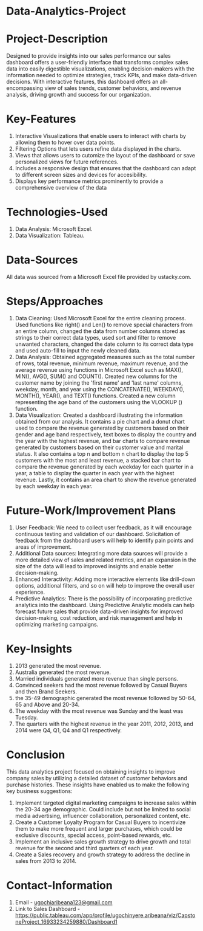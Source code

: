 # Data-Analytics-Project

# Project-Description
Designed to provide insights into our sales performance our sales dashboard offers a user-friendly interface that transforms complex sales data into easily digestible visualizations, enabling decision-makers with the information needed to optimize strategies, track KPIs, and make data-driven decisions. With interactive features, this dashboard offers an all-encompassing view of sales trends, customer behaviors, and revenue analysis, driving growth and success for our organization.

# Key-Features
1. Interactive Visualizations that enable users to interact with charts by allowing them to hover over data points.
2. Filtering Options that lets users refine data displayed in the charts.
3. Views that allows users to cutomize the layout of the dashboard or save personalized views for future references.
4. Includes a responsive design that ensures that the dashboard can adapt to different screen sizes and devices for accesibility.
5. Displays key performance metrics prominently to provide a comprehensive overview of the data

# Technologies-Used
1. Data Analysis: Microsoft Excel.
2. Data Visualization: Tableau.

# Data-Sources
 All data was sourced from a Microsoft Excel file provided by ustacky.com.

# Steps/Approaches
1. Data Cleaning: Used Microsoft Excel for the entire cleaning process. Used functions like right() and Len() to remove special characters from an entire column, changed the data from number columns stored as strings to their correct data types, used sort and filter to remove unwanted characters, changed the date column to its correct data type and used auto-fill to input the newly cleaned data.
2. Data Analysis: Obtained aggregated measures such as the total number of rows, total revenue, minimum revenue, maximum revenue, and the average revenue using functions in Microsoft Excel such as MAX(), MIN(), AVG(), SUM() and COUNT(). Created new columns for the customer name by joining the 'first name' and 'last name' columns, weekday, month, and year using the CONCATENATE(), WEEKDAY(), MONTH(), YEAR(), and TEXT() functions. Created a new column representing the age band of the customers using the VLOOKUP () function.
3. Data Visualization: Created a dashboard illustrating the information obtained from our analysis. It contains a pie chart and a donut chart used to compare the revenue generated by customers based on their gender and age band respectively, text boxes to display the country and the year with the highest revenue, and bar charts to compare revenue generated by customers based on their customer value and marital status. It also contains a top n and bottom n chart to display the top 5 customers with the most and least revenue, a stacked bar chart to compare the revenue generated by each weekday for each quarter in a year, a table to display the quarter in each year with the highest revenue. Lastly, it contains an area chart to show the revenue generated by each weekday in each year.

# Future-Work/Improvement Plans
 1. User Feedback: We need to collect user feedback, as it will encourage continuous testing and validation of our dashboard. Solicitation of feedback from the dashboard users will help to identify pain points and areas of improvement.
 2. Additional Data sources: Integrating more data sources will provide a more detailed view of sales and related metrics, and an expansion in the size of the data will lead to improved insights and enable better decision-making.
 3. Enhanced Interactivity: Adding more interactive elements like drill-down options, additional filters, and so on will help to improve the overall user experience.
 4. Predictive Analytics: There is the possibility of incorporating predictive analytics into the dashboard. Using Predictive Analytic models can help forecast future sales that provide data-driven insights for improved decision-making, cost reduction, and risk management and help in optimizing marketing campaigns.

# Key-Insights
1. 2013 generated the most revenue.
2. Australia generated the most revenue.
3. Married individuals generated more revenue than single persons.
4. Convinced seekers had the most revenue followed by Casual Buyers and then Brand Seekers.
5. the 35-49 demographic generated the most revenue followed by 50-64, 65 and Above and 20-34.
6. The weekday with the most revenue was Sunday and the least was Tuesday.
7. The quarters with the highest revenue in the year 2011, 2012, 2013, and 2014 were Q4, Q1, Q4 and Q1 respectively.


# Conclusion
This data analytics project focused on obtaining insights to improve company sales by utilizing a detailed dataset of customer behaviors and purchase histories. These insights have enabled us to make the following key business suggestions:
  1.	Implement targeted digital marketing campaigns to increase sales within the 20-34 age demographic. Could include but not be limited to social media advertising, influencer collaboration, personalized content, etc.
  2.	Create a Customer Loyalty Program for Casual Buyers to incentivize them to make more frequent and larger purchases, which could be exclusive discounts, special access, point-based rewards, etc.
  3.	Implement an inclusive sales growth strategy to drive growth and total revenue for the second and third quarters of each year.
  4.	Create a Sales recovery and growth strategy to address the decline in sales from 2013 to 2014.

# Contact-Information
   1. Email - ugochiaribeana123@gmail.com 
   2. Link to Sales Dashboard - https://public.tableau.com/app/profile/ugochinyere.aribeana/viz/CapstoneProject_16933234259880/Dashboard1




